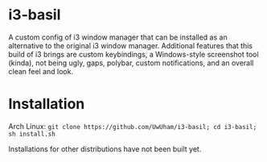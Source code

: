 # i3-basil
A custom config of i3 window manager that can be installed as an alternative to the original i3 window manager. Additional features that this build of i3 brings are custom keybindings, a Windows-style screenshot tool (kinda), not being ugly, gaps, polybar, custom notifications, and an overall clean feel and look.

# Installation

Arch Linux:
`git clone https://github.com/UwUham/i3-basil; cd i3-basil; sh install.sh`

Installations for other distributions have not been built yet.

